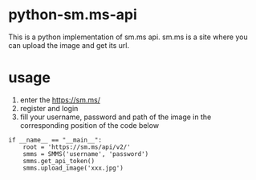 # python-sm.ms-api
This is a python implementation of sm.ms api. sm.ms is a site where you can upload the image and get its url.
# usage
1. enter the https://sm.ms/
2. register and login
3. fill your username, password and path of the image in the corresponding position of the code below
```
if __name__ == "__main__":
    root = 'https://sm.ms/api/v2/'
    smms = SMMS('username', 'password')
    smms.get_api_token()
    smms.upload_image('xxx.jpg')
```
